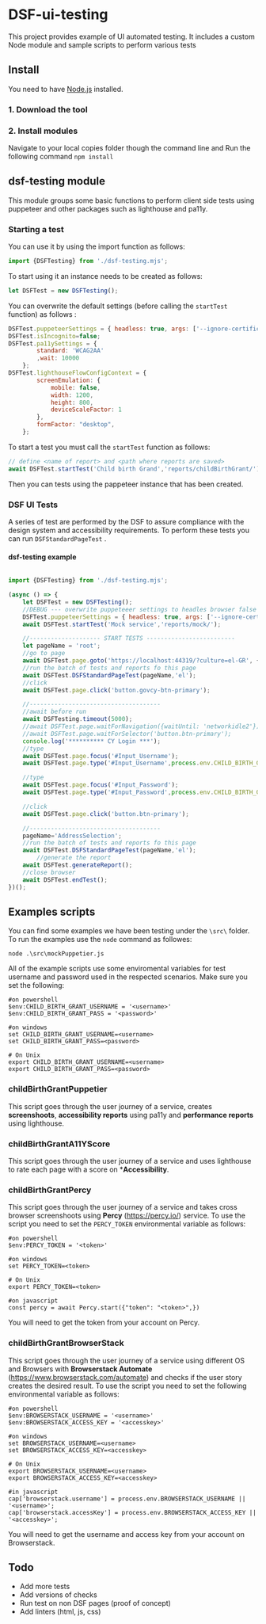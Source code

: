 # DSF-ui-testing

This project provides example of UI automated testing. It includes a custom Node module and sample scripts to perform various tests

## Install

You need to have [Node.js](https://nodejs.org/en/) installed.

### 1. Download the tool

### 2. Install modules

Navigate to your local copies folder though the command line and Run the following command `npm install`

## dsf-testing module

This module groups some basic functions to perform client side tests using puppeteer and other packages such as lighthouse and pa11y.

### Starting a test

You can use it by using the import function as follows:

```js
import {DSFTesting} from './dsf-testing.mjs';
```

To start using it an instance needs to be created as follows: 

```js
let DSFTest = new DSFTesting();
```

You can overwrite the default settings (before calling the `startTest` function) as follows :

```js
DSFTest.puppeteerSettings = { headless: true, args: ['--ignore-certificate-errors'], slowMo: 0 };
DSFTest.isIncognito=false;
DSFTest.pa11ySettings = {
        standard: 'WCAG2AA'
        ,wait: 10000
    };
DSFTest.lighthouseFlowConfigContext = {
        screenEmulation: {
            mobile: false,
            width: 1200,
            height: 800,
            deviceScaleFactor: 1
        },
        formFactor: "desktop",
    };
```

To start a test you must call the `startTest` function as follows:

```js
// define <name of report> and <path where reports are saved>
await DSFTest.startTest('Child birth Grand','reports/childBirthGrant/');
```

Then you can tests using the pappeteer instance that has been created. 

### DSF UI Tests

A series of test are performed by the DSF to assure compliance with the design system and accessibility requirements. To perform these tests you can run `DSFStandardPageTest` .


#### dsf-testing example

```js 

import {DSFTesting} from './dsf-testing.mjs';

(async () => {
    let DSFTest = new DSFTesting();
    //DEBUG --- overwrite puppeteeer settings to headles browser false
    DSFTest.puppeteerSettings = { headless: true, args: ['--ignore-certificate-errors',], slowMo: 0, };
    await DSFTest.startTest('Mock service','reports/mock/');

    //-------------------- START TESTS -------------------------
    let pageName = 'root';
    //go to page
    await DSFTest.page.goto('https://localhost:44319/?culture=el-GR', { waitUntil: 'networkidle0', });
    //run the batch of tests and reports fo this page 
    await DSFTest.DSFStandardPageTest(pageName,'el');
    //click
    await DSFTest.page.click('button.govcy-btn-primary');

    //-------------------------------------
    //await before run
    await DSFTesting.timeout(5000);
    //await DSFTest.page.waitForNavigation({waitUntil: 'networkidle2'}), // The promise resolves after navigation has finished
    //await DSFTest.page.waitForSelector('button.btn-primary');
    console.log('********** CY Login ***');
    //type
    await DSFTest.page.focus('#Input_Username');
    await DSFTest.page.type('#Input_Username',process.env.CHILD_BIRTH_GRANT_USERNAME, { delay: 100 });

    //type
    await DSFTest.page.focus('#Input_Password');
    await DSFTest.page.type('#Input_Password',process.env.CHILD_BIRTH_GRANT_PASS, { delay: 100 });

    //click
    await DSFTest.page.click('button.btn-primary');

    //-------------------------------------
    pageName='AddressSelection';
    //run the batch of tests and reports fo this page 
    await DSFTest.DSFStandardPageTest(pageName,'el');
        //generate the report
    await DSFTest.generateReport();
    //close browser
    await DSFTest.endTest();
})();

```

## Examples scripts

You can find some examples we have been testing under the `\src\` folder. To run the examples use the `node` command as followes: 

```shell
node .\src\mockPuppetier.js   
```

All of the example scripts use some enviromental variables for test username and password used in the respected scenarios. Make sure you set the following:

```shell
#on powershell
$env:CHILD_BIRTH_GRANT_USERNAME = '<username>'
$env:CHILD_BIRTH_GRANT_PASS = '<password>'

#on windows
set CHILD_BIRTH_GRANT_USERNAME=<username> 
set CHILD_BIRTH_GRANT_PASS=<password> 

# On Unix 
export CHILD_BIRTH_GRANT_USERNAME=<username>
export CHILD_BIRTH_GRANT_PASS=<password>

```

### childBirthGrantPuppetier

This script goes through the user journey of a service, creates **screenshoots**, **accessibility reports** using pa11y and **performance reports** using lighthouse.

### childBirthGrantA11YScore

This script goes through the user journey of a service and uses lighthouse to rate each page with a score on ***Accessibility**.

### childBirthGrantPercy

This script goes through the user journey of a service and takes cross browser screenshoots using **Percy** (https://percy.io/) service. To use the script you need to set the `PERCY_TOKEN` environmental variable as follows:

```shell
#on powershell
$env:PERCY_TOKEN = '<token>'

#on windows
set PERCY_TOKEN=<token> 

# On Unix 
export PERCY_TOKEN=<token>

#on javascript
const percy = await Percy.start({"token": "<token>",})
```

You will need to get the token from your account on Percy.

### childBirthGrantBrowserStack

This script goes through the user journey of a service using different OS and Browsers with  **Browserstack Automate** (https://www.browserstack.com/automate) and checks if the user story creates the desired result. To use the script you need to set the following environmental variable as follows:

```shell
#on powershell
$env:BROWSERSTACK_USERNAME = '<username>'
$env:BROWSERSTACK_ACCESS_KEY = '<accesskey>'

#on windows
set BROWSERSTACK_USERNAME=<username>
set BROWSERSTACK_ACCESS_KEY=<accesskey>

# On Unix 
export BROWSERSTACK_USERNAME=<username>
export BROWSERSTACK_ACCESS_KEY=<accesskey>

#in javascript
cap['browserstack.username'] = process.env.BROWSERSTACK_USERNAME || '<username>';
cap['browserstack.accessKey'] = process.env.BROWSERSTACK_ACCESS_KEY || '<accesskey>';

```

You will need to get the username and access key from your account on Browserstack.

## Todo

- Add more tests
- Add versions of checks
- Run test on non DSF pages (proof of concept) 
- Add linters (html, js, css)